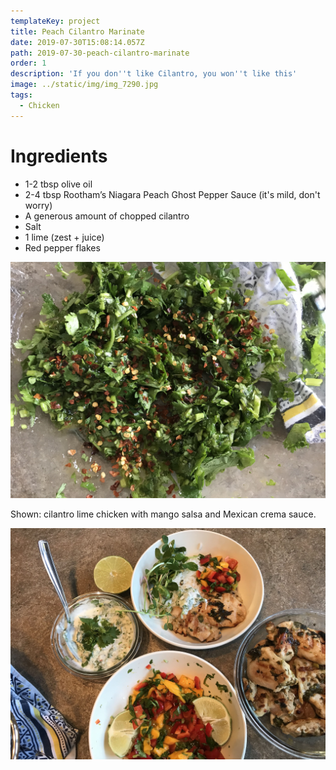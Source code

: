 ```yaml
---
templateKey: project
title: Peach Cilantro Marinate
date: 2019-07-30T15:08:14.057Z
path: 2019-07-30-peach-cilantro-marinate
order: 1
description: 'If you don''t like Cilantro, you won''t like this'
image: ../static/img/img_7290.jpg
tags:
  - Chicken
---
```

# Ingredients

* 1-2 tbsp olive oil
* 2-4 tbsp Rootham’s Niagara Peach Ghost Pepper Sauce (it's mild, don't worry)
* A generous amount of chopped cilantro 
* Salt
* 1 lime (zest + juice)
* Red pepper flakes

![Peach Cilantro Marinate](/img/img_7291.jpg)

Shown: cilantro lime chicken with mango salsa and Mexican crema sauce.

![Perfect with mango salsa and Mexican crema sauce](/img/img_7294.jpg)
